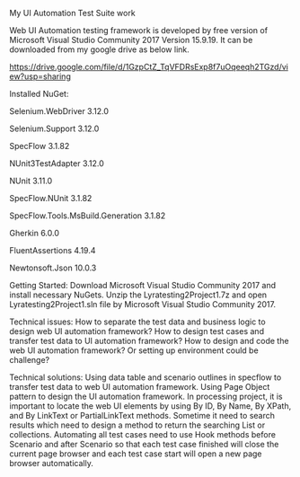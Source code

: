 My UI Automation Test Suite work

Web UI Automation testing framework is developed by free version of Microsoft Visual Studio Community 2017 Version 15.9.19. It can be downloaded from my google drive as below link.

https://drive.google.com/file/d/1GzpCtZ_TqVFDRsExp8f7uOqeeqh2TGzd/view?usp=sharing

Installed NuGet:

Selenium.WebDriver 3.12.0

Selenium.Support 3.12.0

SpecFlow 3.1.82

NUnit3TestAdapter 3.12.0

NUnit 3.11.0

SpecFlow.NUnit 3.1.82

SpecFlow.Tools.MsBuild.Generation 3.1.82

Gherkin 6.0.0

FluentAssertions 4.19.4

Newtonsoft.Json 10.0.3

Getting Started: Download Microsoft Visual Studio Community 2017 and install necessary NuGets. Unzip the Lyratesting2Project1.7z and open Lyratesting2Project1.sln file by Microsoft Visual Studio Community 2017.

Technical issues: How to separate the test data and business logic to design web UI automation framework? How to design test cases and transfer test data to UI automation framework? How to design and code the web UI automation framework? Or setting up environment could be challenge?

Technical solutions: Using data table and scenario outlines in specflow to transfer test data to web UI automation framework. Using Page Object pattern to design the UI automation framework. In processing project, it is important to locate the web UI elements by using By ID, By Name, By XPath, and By LinkText or PartialLinkText methods. Sometime it need to search results which need to design a method to return the searching List or collections. Automating all test cases need to use Hook methods before Scenario and after Scenario so that each test case finished will close the current page browser and each test case start will open a new page browser automatically.
